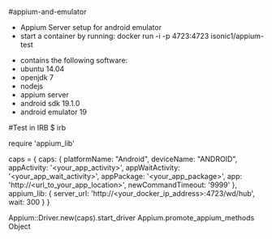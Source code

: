 #appium-and-emulator
* Appium Server setup for android emulator
* start a container by running: docker run -i -p 4723:4723 isonic1/appium-test

- contains the following software:
- ubuntu 14.04
- openjdk 7
- nodejs
- appium server
- android sdk 19.1.0
- android emulator 19

#Test in IRB
$ irb

require 'appium_lib'

caps = {
  caps: {
    platformName: "Android",
    deviceName: "ANDROID",
    appActivity: '<your_app_activity>',
    appWaitActivity: '<your_app_wait_activity>', 
    appPackage: '<your_app_package>', 
    app: 'http://<url_to_your_app_location>',
    newCommandTimeout: '9999'
  },
  appium_lib: {
    server_url: 'http://<your_docker_ip_address>:4723/wd/hub',
    wait: 300
  }
}

Appium::Driver.new(caps).start_driver
Appium.promote_appium_methods Object